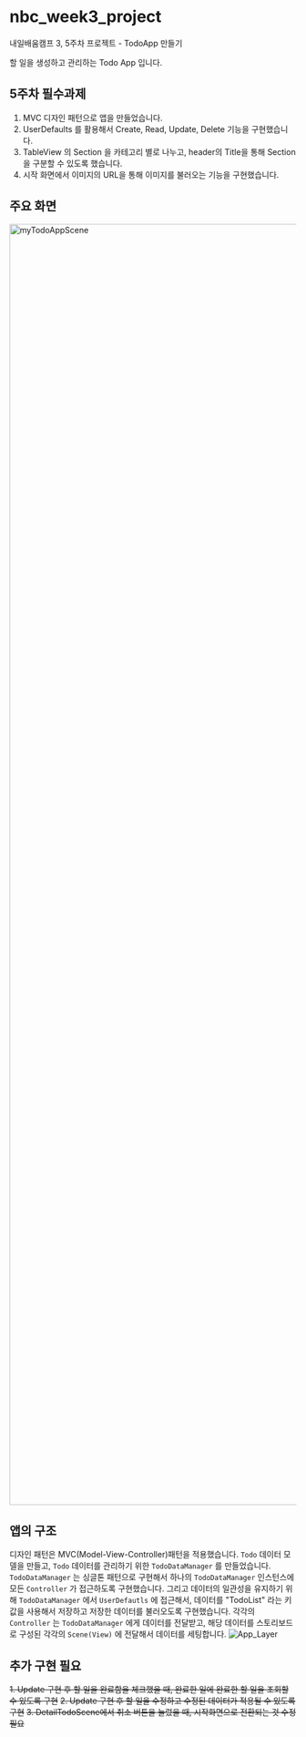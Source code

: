 # nbc_week3_project
내일배움캠프 3, 5주차 프로젝트 - TodoApp 만들기

할 일을 생성하고 관리하는 Todo App 입니다.

## 5주차 필수과제

1. MVC 디자인 패턴으로 앱을 만들었습니다.
2. UserDefaults 를 활용해서 Create, Read, Update, Delete 기능을 구현했습니다.
3. TableView 의 Section 을 카테고리 별로 나누고, header의 Title을 통해 Section을 구분할 수 있도록 했습니다.
4. 시작 화면에서 이미지의 URL을 통해 이미지를 불러오는 기능을 구현했습니다.

## 주요 화면
<img width="2249" alt="myTodoAppScene" src="https://github.com/playhong16/nbc_week3_project/assets/119715960/f972c6e1-390b-4f5b-861b-998fd428dde8">

## 앱의 구조
디자인 패턴은 MVC(Model-View-Controller)패턴을 적용했습니다.
`Todo` 데이터 모델을 만들고, `Todo` 데이터를 관리하기 위한 `TodoDataManager` 를 만들었습니다. `TodoDataManager` 는 싱글톤 패턴으로 구현해서 하나의 `TodoDataManager` 인스턴스에 모든 `Controller` 가 접근하도록 구현했습니다.
그리고 데이터의 일관성을 유지하기 위해 `TodoDataManager` 에서 `UserDefautls` 에 접근해서, 데이터를 "TodoList" 라는 키값을 사용해서 저장하고 저장한 데이터를 불러오도록 구현했습니다.
각각의 `Controller` 는 `TodoDataManager` 에게 데이터를 전달받고, 해당 데이터를 스토리보드로 구성된 각각의 `Scene(View)` 에 전달해서 데이터를 세팅합니다.
![App_Layer](https://github.com/playhong16/nbc_week3_project/assets/119715960/4f472ef4-0207-4c1f-a263-65c59460ea9e)

## 추가 구현 필요
~~1. Update 구현 후 할 일을 완료함을 체크했을 때, 완료한 일에 완료한 할 일을 조회할 수 있도록 구현~~
~~2. Update 구현 후 할 일을 수정하고 수정된 데이터가 적용될 수 있도록 구현~~
~~3. DetailTodoScene에서 취소 버튼을 눌렀을 때, 시작화면으로 전환되는 것 수정 필요~~
